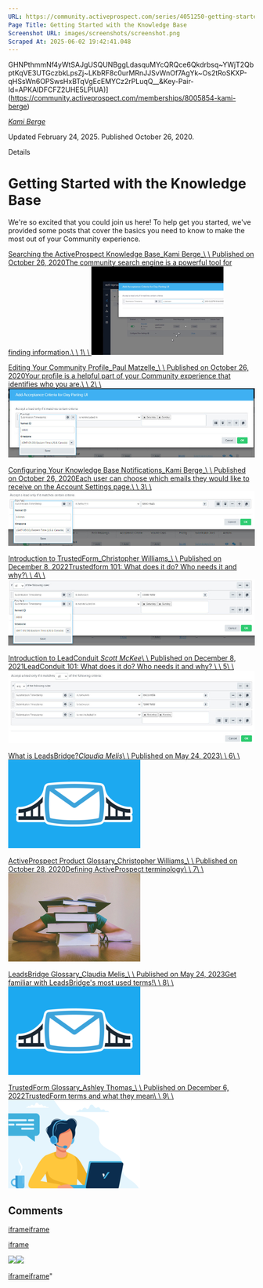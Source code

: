 ```yaml
---
URL: https://community.activeprospect.com/series/4051250-getting-started-with-the-knowledge-base
Page Title: Getting Started with the Knowledge Base
Screenshot URL: images/screenshots/screenshot.png
Scraped At: 2025-06-02 19:42:41.048
---
```

GHNPthmmNf4yWtSAJgUSQUNBggLdasquMYcQRQce6Qkdrbsq~YWjT2QbptKqVE3UTGczbkLpsZj~LKbRF8c0urMRnJJSvWnOf7AgYk~Os2tRoSKXP-qHSsWn6OPSwsHxBTqVgEcEMYCz2rPLuqQ__&Key-Pair-Id=APKAIDFCFZ2UHE5LPIUA)](https://community.activeprospect.com/memberships/8005854-kami-berge)

[_Kami Berge_](https://community.activeprospect.com/memberships/8005854-kami-berge)

Updated February 24, 2025. Published October 26, 2020.

Details

# Getting Started with the Knowledge Base

We're so excited that you could join us here! To help get you started, we've provided some posts that cover the basics you need to know to make the most out of your Community experience.

[Searching the ActiveProspect Knowledge Base_Kami Berge_\\
\\
Published on October 26, 2020The community search engine is a powerful tool for finding information.\\
\\
1\\
\\
![](images/image-1.png)](https://community.activeprospect.com/series/4051250/posts/4051294-searching-the-activeprospect-knowledge-base)

[Editing Your Community Profile_Paul Matzelle_\\
\\
Published on October 26, 2020Your profile is a helpful part of your Community experience that identifies who you are.\\
\\
2\\
\\
![](images/image-2.png)](https://community.activeprospect.com/series/4051250/posts/4051215-editing-your-community-profile)

[Configuring Your Knowledge Base Notifications_Kami Berge_\\
\\
Published on October 26, 2020Each user can choose which emails they would like to receive on the Account Settings page.\\
\\
3\\
\\
![](images/image-3.png)](https://community.activeprospect.com/series/4051250/posts/4051240-configuring-your-knowledge-base-notifications)

[Introduction to TrustedForm_Christopher Williams_\\
\\
Published on December 8, 2022Trustedform 101: What does it do? Who needs it and why?\\
\\
4\\
\\
![](images/image-4.png)](https://community.activeprospect.com/series/4051250/posts/4886991-introduction-to-trustedform)

[Introduction to LeadConduit _Scott McKee_\\
\\
Published on December 8, 2021LeadConduit 101: What does it do? Who needs it and why? \\
\\
5\\
\\
![](images/image-5.png)](https://community.activeprospect.com/series/4051250/posts/4547947-introduction-to-leadconduit)

[What is LeadsBridge?_Claudia Melis_\\
\\
Published on May 24, 2023\\
\\
6\\
\\
![](images/image-6.png)](https://community.activeprospect.com/series/4051250/posts/5070196-what-is-leadsbridge)

[ActiveProspect Product Glossary_Christopher Williams_\\
\\
Published on October 28, 2020Defining ActiveProspect terminology\\
\\
7\\
\\
![](images/image-7.png)](https://community.activeprospect.com/series/4051250/posts/4054502-activeprospect-product-glossary)

[LeadsBridge Glossary_Claudia Melis_\\
\\
Published on May 24, 2023Get familiar with LeadsBridge's most used terms!\\
\\
8\\
\\
![](images/image-8.png)](https://community.activeprospect.com/series/4051250/posts/5070198-leadsbridge-glossary)

[TrustedForm Glossary_Ashley Thomas_\\
\\
Published on December 6, 2022TrustedForm terms and what they mean\\
\\
9\\
\\
![](images/image-9.png)](https://community.activeprospect.com/series/4051250/posts/4883927-trustedform-glossary)

## Comments

[iframe](https://td.doubleclick.net/td/rul/1064715784?random=1748893355842&cv=11&fst=1748893355842&fmt=3&bg=ffffff&guid=ON&async=1&gtm=45be55t0v890149784z86705227za200zb6705227&gcd=13l3l3l3l1l1&dma=0&tag_exp=101509157~103103155~103103157~103116026~103200004~103233427~103351866~103351868~104559073~104559075&u_w=1280&u_h=720&url=https%3A%2F%2Fcommunity.activeprospect.com%2Fseries%2F4051250-getting-started-with-the-knowledge-base&_ng=1&hn=www.googleadservices.com&frm=0&npa=0&pscdl=noapi&auid=785014543.1748893355&uaa=x86&uab=64&uafvl=Chromium%3B131.0.6778.33%7CNot_A%2520Brand%3B24.0.0.0&uamb=0&uam=&uap=Windows&uapv=10.0&uaw=0&fledge=1&data=event%3Dgtag.config)[iframe](https://td.doubleclick.net/td/rul/1064715784?random=1748893355886&cv=11&fst=1748893355886&fmt=3&bg=ffffff&guid=ON&async=1&gtm=45be55t0v890149784z86705227za200zb6705227&gcd=13l3l3l3l1l1&dma=0&tag_exp=101509157~103103155~103103157~103116026~103200004~103233427~103351866~103351868~104559073~104559075&u_w=1280&u_h=720&url=https%3A%2F%2Fcommunity.activeprospect.com%2Fseries%2F4051250-getting-started-with-the-knowledge-base&_ng=1&hn=www.googleadservices.com&frm=0&npa=0&pscdl=noapi&auid=785014543.1748893355&uaa=x86&uab=64&uafvl=Chromium%3B131.0.6778.33%7CNot_A%2520Brand%3B24.0.0.0&uamb=0&uam=&uap=Windows&uapv=10.0&uaw=0&fledge=1&_tu=Cg)

[iframe](https://activeprospect.chilipiper.com/concierge-router/hubspot-inbound-router?trigger=ThirdPartyForm&timezone=UTC&sourceUrl=https%3A%2F%2Fcommunity.activeprospect.com%2Fseries%2F4051250-getting-started-with-the-knowledge-base)

![](images/image-10.png)![](images/image-11.png)

[iframe](https://td.doubleclick.net/td/rul/1064715784?random=1748893356972&cv=11&fst=1748893356972&fmt=3&bg=ffffff&guid=ON&async=1&gtm=45be55t0v890149784za200zb6705227&gcd=13l3l3l3l1l1&dma=0&tag_exp=101509157~103103155~103103157~103116026~103200004~103233427~103351866~103351868~104559073~104559075&u_w=1280&u_h=720&url=https%3A%2F%2Fcommunity.activeprospect.com%2Fseries%2F4051250-getting-started-with-the-knowledge-base&_ng=1&hn=www.googleadservices.com&frm=0&did=dZTQ1Zm&gdid=dZTQ1Zm&npa=0&pscdl=noapi&auid=785014543.1748893355&uaa=x86&uab=64&uafvl=Chromium%3B131.0.6778.33%7CNot_A%2520Brand%3B24.0.0.0&uamb=0&uam=&uap=Windows&uapv=10.0&uaw=0&fledge=1&data=event%3Dgtag.config)[iframe](javascript:false)"
